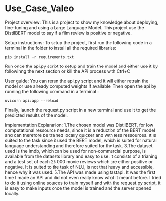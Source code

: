 # Use_Case_Valeo
Project overview:
    This is a project to show my knowledge about deploying, fine-tuning and using a Large Language Model. This project use the DistilBERT model to say if a film review is positive or negative.


Setup instructions:
To setup the project, first run the following code in a terminal in the folder to install all the required libraries:
    
    pip install -r requirements.txt

    
Run once the api.py script to setup and train the model and either use it by followihng the next section or kill the APi process with Ctrl+C

User guide:
You can rerun the api.py script and it will either retrain the model or use already computed weights if available.
Then open the api by running the following command in a terminal :
    
    uvicorn api:app --reload


Finally, launch the request.py script in a new terminal and use it to get the predicted results of the model.

Implementation Explanation:
1.The chosen model was DistilBERT, for low computational ressource needs, since it is a reduction of the BERT model and can therefore be trained locally quicker and with less ressources. It is suited to the task since it used the BERT model, which is suited for natural language understanding and therefore suited for the task.
3.The dataset used is the imdb, which can be used for non-commercial purpose, is available from the datasets library and easy to use. It consists of a trianing and a test set of each 25 000 movie reviews which are either positive or negative. It is suited to the task of NLU, is not that heavy and accessible, hence why it was used.
5.The API was made using fastapi. It was the first time I made an API and did not even really know what it meant before. I tried to do it using online sources to train myself and with the request.py script, it is easy to make inputs once the model is trained and the server opened locally. 
